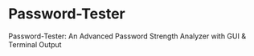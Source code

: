 # Password-Tester
Password-Tester: An Advanced Password Strength Analyzer with GUI &amp; Terminal Output
